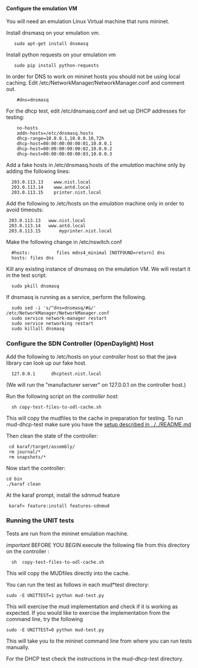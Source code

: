#### Configure the emulation VM ####

You will need an emulation Linux Virtual machine that runs mininet.

Install dnsmasq on your emulation vm.

       sudo apt-get install dnsmasq

Install python requests on your emulation vm

       sudo pip install python-requests


In order for DNS to work on mininet hosts you should not be using local caching. 
Edit /etc/NetworkManager/NetworkManager.conf and comment out. 

        #dns=dnsmasq

For the dhcp test, edit /etc/dnsmasq.conf and set up DHCP addresses for testing:

        no-hosts
        addn-hosts=/etc/dnsmasq.hosts
        dhcp-range=10.0.0.1,10.0.0.10,72h
        dhcp-host=00:00:00:00:00:01,10.0.0.1
        dhcp-host=00:00:00:00:00:02,10.0.0.2
        dhcp-host=00:00:00:00:00:03,10.0.0.3


Add a fake hosts in /etc/dnsmasq.hosts of the *emulation* machine only  by adding the following lines:

      203.0.113.13    www.nist.local
      203.0.113.14    www.antd.local
      203.0.113.15    printer.nist.local

Add the following to /etc/hosts on the *emulation* machine only in order to avoid timeouts:
 
     203.0.113.13	www.nist.local
     203.0.113.14	www.antd.local
     203.0.113.15       myprinter.nist.local

Make the following change in /etc/nswitch.conf 

      #hosts:          files mdns4_minimal [NOTFOUND=return] dns
      hosts: files dns


Kill any existing instance of dnsmasq on the emulation VM. We will
restart it in the test script.

      sudo pkill dnsmasq

If dnsmasq is running as a service, perform the following.
      
      sudo sed -i 's/^dns=dnsmasq/#&/' /etc/NetworkManager/NetworkManager.conf
      sudo service network-manager restart
      sudo service networking restart
      sudo killall dnsmasq


### Configure the SDN Controller (OpenDaylight)  Host ###

Add the following to /etc/hosts on your *controller* host so that the java library can look up our fake host.

      127.0.0.1      dhcptest.nist.local

(We will run the "manufacturer server" on 127.0.0.1 on the controller host.)

Run the following script on the *controller host*:

      sh copy-test-files-to-odl-cache.sh

This will copy the mudfiles to the cache in preparation for testing.
To run mud-dhcp-test make sure you have the [setup described in ../../README.md](../../README.md)

Then clean the state of the controller:

     cd karaf/target/assembly/
     rm journal/*
     rm snapshots/*

Now start the controller:
    
    cd bin
    ./karaf clean

At the karaf prompt, install the sdnmud feature 

     karaf> feature:install features-sdnmud

### Running the UNIT tests ###

Tests are run from the mininet emulation machine. 

*important* BEFORE YOU BEGIN execute the following file from this directory  on the controller :

      sh  copy-test-files-to-odl-cache.sh 

This will copy the MUDfiles directly into the cache.

You can run the test as follows in each mud\*test directory:

    sudo -E UNITTEST=1 python mud-test.py
   
This will exercise the mud implementation and check if it is working as expected. If you would like to exercise the 
implementation from the command line, try the following
  
    sudo -E UNITTEST=0 python mud-test.py

This will take you to the mininet command line from where you can run tests manually.

For the DHCP test check the instructions in the mud-dhcp-test directory.
